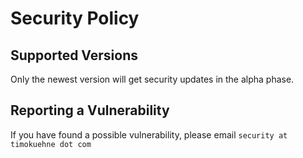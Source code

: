 # Security Policy

## Supported Versions

Only the newest version will get security updates in the alpha phase.

## Reporting a Vulnerability
If you have found a possible vulnerability, please email `security at timokuehne dot com`
